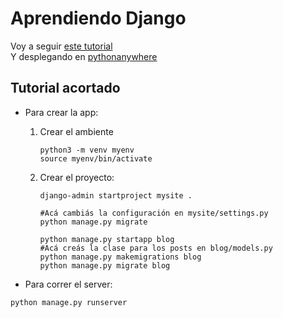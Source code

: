 # Aprendiendo Django
Voy a seguir [este tutorial](https://tutorial.djangogirls.org/es/)  
Y desplegando en [pythonanywhere](https://www.pythonanywhere.com/)

## Tutorial acortado

* Para crear la app:
	1. Crear el ambiente
		~~~
		python3 -m venv myenv
		source myenv/bin/activate
		~~~

	2. Crear el proyecto:
		~~~
		django-admin startproject mysite .

		#Acá cambiás la configuración en mysite/settings.py
		python manage.py migrate

		python manage.py startapp blog
		#Acá creás la clase para los posts en blog/models.py
		python manage.py makemigrations blog
		python manage.py migrate blog
		~~~

* Para correr el server:
~~~
python manage.py runserver
~~~
